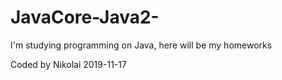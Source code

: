 # JavaCore-Java2-

I'm studying programming on Java, here will be my homeworks

Coded by Nikolai 2019-11-17
